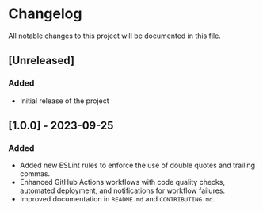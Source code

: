# Changelog

All notable changes to this project will be documented in this file.

## [Unreleased]

### Added
- Initial release of the project

## [1.0.0] - 2023-09-25

### Added
- Added new ESLint rules to enforce the use of double quotes and trailing commas.
- Enhanced GitHub Actions workflows with code quality checks, automated deployment, and notifications for workflow failures.
- Improved documentation in `README.md` and `CONTRIBUTING.md`.
